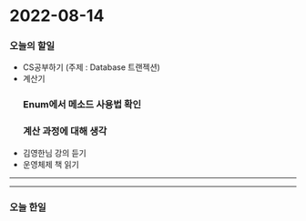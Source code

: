 2022-08-14
==========

### 오늘의 할일
* CS공부하기 (주제 : Database 트랜젝션)
* 계산기
  ### Enum에서 메소드 사용법 확인
  ### 계산 과정에 대해 생각
* 김영한님 강의 듣기
* 운영체제 책 읽기

<hr/>
<hr/>

### 오늘 한일